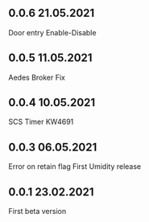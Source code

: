 ## 0.0.6 21.05.2021 
Door entry
Enable-Disable

## 0.0.5 11.05.2021 
Aedes Broker Fix

## 0.0.4 10.05.2021 
SCS Timer
KW4691

## 0.0.3 06.05.2021 
Error on retain flag
First Umidity release


## 0.0.1 23.02.2021 
First beta version
